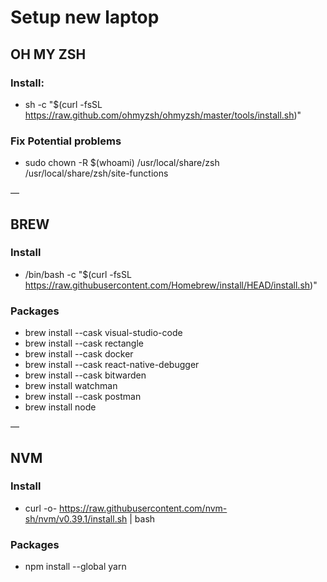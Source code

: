# Setup new laptop

## OH MY ZSH
### Install:
- sh -c "$(curl -fsSL https://raw.github.com/ohmyzsh/ohmyzsh/master/tools/install.sh)"

### Fix Potential problems
- sudo chown -R $(whoami) /usr/local/share/zsh /usr/local/share/zsh/site-functions

— 

## BREW
### Install 
- /bin/bash -c "$(curl -fsSL https://raw.githubusercontent.com/Homebrew/install/HEAD/install.sh)"

### Packages
- brew install --cask visual-studio-code
- brew install --cask rectangle
- brew install --cask docker
- brew install --cask react-native-debugger
- brew install --cask bitwarden
- brew install watchman
- brew install --cask postman
- brew install node

— 

## NVM
### Install
- curl -o- https://raw.githubusercontent.com/nvm-sh/nvm/v0.39.1/install.sh | bash

### Packages
- npm install --global yarn
